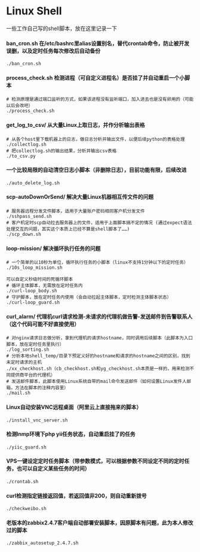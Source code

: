 # Linux Shell
一些工作自己写的shell脚本，放在这里记录一下


#### ban_cron.sh 在/etc/bashrc里alias设置别名，替代crontab命令，防止被开发误删，以及定时任务每次修改后自动备份
```console
./ban_cron.sh
```

#### process_check.sh 检测进程（可自定义进程名）是否挂了并自动重启一个小脚本
```console
# 检测原理是通过端口监听的方式，如果该进程没有监听端口，加入进去也是没有卵用的（可能以后会改吧）
./process_check.sh
```

#### get_log_to_csv/ 从大量Linux上取日志，并作分析输出表格
```console
# 从各个host里下载机器上的日志，做日志分析并输出文件，以便后续python的表格处理
./collectlog.sh
# 把collectlog.sh的输出结果，分析并输出csv表格
./to_csv.py
```

#### 一个比较局限的自动清空日志小脚本（非删除日志），目前功能有限，后续改进
```console
./auto_delete_log.sh
```

#### scp-autoDownOrSend/ 解决大量Linux机器相互传文件的问题
```console
# 服务器远程分发文件脚本，适用于大量账户密码相同客户机分发文件
./sshpass_send.sh
# 客户机定时scp自动拉去服务器上的文件，适用于上面脚本搞不定的情况 (通过expect语法处理交互的问题，其实这个本质上已经不算是shell脚本了……)
./scp_down.sh
```

#### loop-mission/ 解决循环执行任务的问题
```console
# 一个简单的以10秒为单位，循环执行任务的小脚本（linux不支持1分钟以下的定时任务）
./10s_loop_mission.sh

可以自定义秒级时间的死循环脚本
# 循环主体脚本，无需放在定时任务内
./curl-loop_body.sh
# 守护脚本，放在定时任务内使用（会自动拉起主体脚本，定时检测主体脚本状态）
./curl-loop_guard.sh
```

#### curl_alarm/ 代理机curl请求检测-未请求的代理机做告警-发送邮件到告警联系人（这个代码可能不好直接使用）
```console
# 对nginx请求日志做分析，拿到代理机的请求hostname，同时调用后续脚本（此脚本为入口脚本，放在定时任务里执行）
./log_sorting.sh
# 分析本地shell_temp/目录下预定义好的hostname和请求的hostname之间的区别，找到未定时请求的主机
./xx_checkhost.sh（cb_checkhost.sh和yg_checkhost.sh本质是一样的，用来检测不同提供商平台的代理机）
# 发送邮件脚本，此脚本使用Linux系统自带的mail命令发送邮件（如何设置Linux发件人邮箱，方法在脚本的注释内容里）
./mail.sh
```

#### Linux自动安装VNC远程桌面（阿里云上直接拖来的脚本）
```console
./install_vnc_server.sh
```

#### 检测lnmp环境下php yii任务状态，自动重启挂了的任务
```console
./yiic_guard.sh
```

#### VPS一键设定定时任务脚本（带参数模式，可以根据参数不同设定不同的定时任务，也可以自定义某些任务的时间）
```console
./crontab.sh
```

#### curl检测指定链接返回值，若返回值非200，则自动重新拨号

```console
./checkweibo.sh
```


#### 老版本的zabbix2.4.7客户端自动部署安装脚本，因原脚本有问题，此为本人修改过的脚本
```console
./zabbix_autosetup_2.4.7.sh
```
